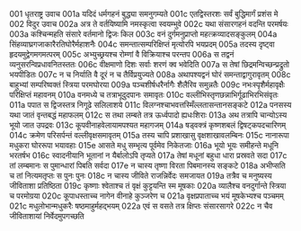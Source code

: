 001  धृतराष्ट्र उवाच
001a यदिदं धर्मगहनं बुद्ध्या समनुगम्यते
001c एतद्विस्तरशः सर्वं बुद्धिमार्गं प्रशंस मे
002  विदुर उवाच
002a अत्र ते वर्तयिष्यामि नमस्कृत्वा स्वयम्भुवे
002c यथा संसारगहनं वदन्ति परमर्षयः
003a कश्चिन्महति संसारे वर्तमानो द्विजः किल
003c वनं दुर्गमनुप्राप्तो महत्क्रव्यादसङ्कुलम्
004a सिंहव्याघ्रगजाकारैरतिघोरैर्महाशनैः
004c समन्तात्सम्परिक्षिप्तं मृत्योरपि भयप्रदम्
005a तदस्य दृष्ट्वा हृदयमुद्वेगमगमत्परम्
005c अभ्युच्छ्रयश्च रोम्णां वै विक्रियाश्च परन्तप
006a स तद्वनं व्यनुसरन्विप्रधावनितस्ततः
006c वीक्षमाणो दिशः सर्वाः शरणं क्व भवेदिति
007a स तेषां छिद्रमन्विच्छन्प्रद्रुतो भयपीडितः
007c न च निर्याति वै दूरं न च तैर्विप्रयुज्यते
008a अथापश्यद्वनं घोरं समन्ताद्वागुरावृतम्
008c बाहुभ्यां सम्परिष्वक्तं स्त्रिया परमघोरया
009a पञ्चशीर्षधरैर्नागैः शैलैरिव समुन्नतैः
009c नभःस्पृशैर्महावृक्षैः परिक्षिप्तं महावनम्
010a वनमध्ये च तत्राभूदुदपानः समावृतः
010c वल्लीभिस्तृणछन्नाभिर्गूढाभिरभिसंवृतः
011a पपात स द्विजस्तत्र निगूढे सलिलाशये
011c विलग्नश्चाभवत्तस्मिँल्लतासन्तानसङ्कटे
012a पनसस्य यथा जातं वृन्तबद्धं महाफलम्
012c स तथा लम्बते तत्र ऊर्ध्वपादो ह्यधःशिराः
013a अथ तत्रापि चान्योऽस्य भूयो जात उपद्रवः
013c कूपवीनाहवेलायामपश्यत महागजम्
014a षड्वक्त्रं कृष्णशबलं द्विषट्कपदचारिणम्
014c क्रमेण परिसर्पन्तं वल्लीवृक्षसमावृतम्
015a तस्य चापि प्रशाखासु वृक्षशाखावलम्बिनः
015c नानारूपा मधुकरा घोररूपा भयावहाः
015e आसते मधु सम्भृत्य पूर्वमेव निकेतजाः
016a भूयो भूयः समीहन्ते मधूनि भरतर्षभ
016c स्वादनीयानि भूतानां न यैर्बालोऽपि तृप्यते
017a तेषां मधूनां बहुधा धारा प्रस्रवते सदा
017c तां लम्बमानः स पुमान्धारां पिबति सर्वदा
017e न चास्य तृष्णा विरता पिबमानस्य सङ्कटे
018a अभीप्सति च तां नित्यमतृप्तः स पुनः पुनः
018c न चास्य जीविते राजन्निर्वेदः समजायत
019a तत्रैव च मनुष्यस्य जीविताशा प्रतिष्ठिता
019c कृष्णाः श्वेताश्च तं वृक्षं कुट्टयन्ति स्म मूषकाः
020a व्यालैश्च वनदुर्गान्ते स्त्रिया च परमोग्रया
020c कूपाधस्ताच्च नागेन वीनाहे कुञ्जरेण च
021a वृक्षप्रपाताच्च भयं मूषकेभ्यश्च पञ्चमम्
021c मधुलोभान्मधुकरैः षष्ठमाहुर्महद्भयम्
022a एवं स वसते तत्र क्षिप्तः संसारसागरे
022c न चैव जीविताशायां निर्वेदमुपगच्छति